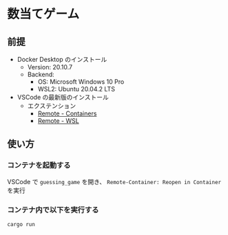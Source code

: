 # 数当てゲーム

## 前提

- Docker Desktop のインストール
  - Version: 20.10.7
  - Backend:
    - OS: Microsoft Windows 10 Pro
    - WSL2: Ubuntu 20.04.2 LTS
- VSCode の最新版のインストール
  - エクステンション
    - [Remote - Containers](https://marketplace.visualstudio.com/items?itemName=ms-vscode-remote.remote-containers)
    - [Remote - WSL](https://marketplace.visualstudio.com/items?itemName=ms-vscode-remote.remote-wsl)

## 使い方

### コンテナを起動する

VSCode で `guessing_game` を開き、 `Remote-Container: Reopen in Container` を実行

### コンテナ内で以下を実行する

```bash
cargo run
```
